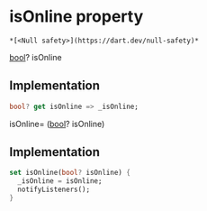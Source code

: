 


# isOnline property




    *[<Null safety>](https://dart.dev/null-safety)*




[bool](https://api.flutter.dev/flutter/dart-core/bool-class.html)? isOnline
  







## Implementation

```dart
bool? get isOnline => _isOnline;
```




isOnline=
([bool](https://api.flutter.dev/flutter/dart-core/bool-class.html)? isOnline)  







## Implementation

```dart
set isOnline(bool? isOnline) {
  _isOnline = isOnline;
  notifyListeners();
}
```







